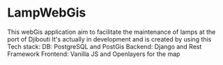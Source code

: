# LampWebGis
This webGis application aim to facilitate the maintenance of lamps at the port of Djibouti
It's actually in development and is created by using this Tech stack:
DB: PostgreSQL and PostGis 
Backend: Django and Rest Framework
Frontend: Vanilla JS and Openlayers for the map

